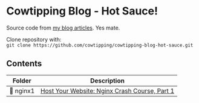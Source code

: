 # Cowtipping Blog - Hot Sauce!

Source code from [my blog articles](https://blog.cowtipping.co.uk). Yes mate.

Clone repository with:  
`git clone https://github.com/cowtipping/cowtipping-blog-hot-sauce.git`

## Contents

| Folder           | Description |
| ---------------- | ----------- |
| 📂 nginx1        | [Host Your Website: Nginx Crash Course, Part 1](http://blog.cowtipping.co.uk/posts/nginx-crash-course-part-1) |